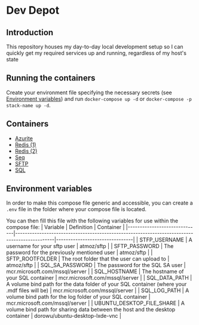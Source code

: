 # Dev Depot
## Introduction

This repository houses my day-to-day local development setup so I can quickly get my required services up and running, regardless of my host's state

## Running the containers
Create your environment file specifying the necessary secrets (see [Environment variables](#environment-variables)) and run `docker-compose up -d` or `docker-compose -p stack-name up -d`.

## Containers
- [Azurite](https://hub.docker.com/_/microsoft-azure-storage-azurite)
- [Redis (1)](https://hub.docker.com/_/redis)
- [Redis (2)](https://hub.docker.com/_/redis)
- [Seq](https://hub.docker.com/r/datalust/seq)
- [SFTP](https://hub.docker.com/r/atmoz/sftp)
- [SQL](https://hub.docker.com/_/microsoft-mssql-server)

## Environment variables
In order to make this compose file generic and accessible, you can create a `.env` file in the folder where your compose file is located.

You can then fill this file with the following variables for use within the compose file:
| Variable                     | Definition                                                                                   | Container                      |
|------------------------------|----------------------------------------------------------------------------------------------|--------------------------------|
| STFP_USERNAME                | A username for your sftp user                                                                | atmoz/sftp                     |
| SFTP_PASSWORD                | The password for the previously mentioned user                                               | atmoz/sftp                     |
| SFTP_ROOTFOLDER              | The root folder that the user can upload to                                                  | atmoz/sftp                     |
| SQL_SA_PASSWORD              | The password for the SQL SA user                                                             | mcr.microsoft.com/mssql/server |
| SQL_HOSTNAME                 | The hostname of your SQL container                                                           | mcr.microsoft.com/mssql/server |
| SQL_DATA_PATH                | A volume bind path for the data folder of your SQL container (where your .mdf files will be) | mcr.microsoft.com/mssql/server |
| SQL_LOG_PATH                 | A volume bind path for the log folder of your SQL container                                  | mcr.microsoft.com/mssql/server |
| UBUNTU_DESKTOP_FILE_SHARE    | A volume bind path for sharing data between the host and the desktop container               | dorowu/ubuntu-desktop-lxde-vnc |


